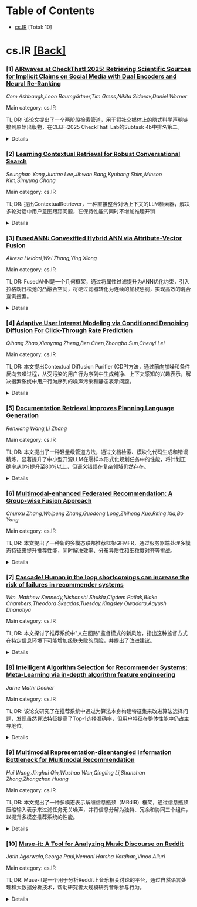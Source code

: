 <div id=toc></div>

# Table of Contents

- [cs.IR](#cs.IR) [Total: 10]


<div id='cs.IR'></div>

# cs.IR [[Back]](#toc)

### [1] [AIRwaves at CheckThat! 2025: Retrieving Scientific Sources for Implicit Claims on Social Media with Dual Encoders and Neural Re-Ranking](https://arxiv.org/abs/2509.19509)
*Cem Ashbaugh,Leon Baumgärtner,Tim Gress,Nikita Sidorov,Daniel Werner*

Main category: cs.IR

TL;DR: 该论文提出了一个两阶段检索管道，用于将社交媒体上的隐式科学声明链接到原始出版物，在CLEF-2025 CheckThat! Lab的Subtask 4b中排名第二。


<details>
  <summary>Details</summary>
Motivation: 社交媒体上的科学声明与原始出版物链接对于基于证据的事实核查和学术讨论至关重要，但受到词汇稀疏性、极短查询和领域特定语言的阻碍。

Method: 采用两阶段检索管道：第一阶段使用基于E5-large的双编码器，通过批内和挖掘的困难负样本进行微调，并增强分块标记化和丰富文档元数据；第二阶段使用SciBERT交叉编码器进行神经重排序。

Result: 优化后的稀疏检索基线(BM25)在黄金标签盲测集上达到MRR@5 = 0.5025。神经表示将性能提升至MRR@5 = 0.6174，完整管道进一步改进至MRR@5 = 0.6828，显著优于竞争基线。

Conclusion: 将密集检索与神经重排序器结合为推文到研究匹配提供了强大高效的解决方案，并为未来证据检索管道提供了实用蓝图。

Abstract: Linking implicit scientific claims made on social media to their original
publications is crucial for evidence-based fact-checking and scholarly
discourse, yet it is hindered by lexical sparsity, very short queries, and
domain-specific language. Team AIRwaves ranked second in Subtask 4b of the
CLEF-2025 CheckThat! Lab with an evidence-retrieval approach that markedly
outperforms the competition baseline. The optimized sparse-retrieval
baseline(BM25) achieves MRR@5 = 0.5025 on the gold label blind test set. To
surpass this baseline, a two-stage retrieval pipeline is introduced: (i) a
first stage that uses a dual encoder based on E5-large, fine-tuned using
in-batch and mined hard negatives and enhanced through chunked tokenization and
rich document metadata; and (ii) a neural re-ranking stage using a SciBERT
cross-encoder. Replacing purely lexical matching with neural representations
lifts performance to MRR@5 = 0.6174, and the complete pipeline further improves
to MRR@5 = 0.6828. The findings demonstrate that coupling dense retrieval with
neural re-rankers delivers a powerful and efficient solution for tweet-to-study
matching and provides a practical blueprint for future evidence-retrieval
pipelines.

</details>


### [2] [Learning Contextual Retrieval for Robust Conversational Search](https://arxiv.org/abs/2509.19700)
*Seunghan Yang,Juntae Lee,Jihwan Bang,Kyuhong Shim,Minsoo Kim,Simyung Chang*

Main category: cs.IR

TL;DR: 提出ContextualRetriever，一种直接整合对话上下文的LLM检索器，解决多轮对话中用户意图跟踪问题，在保持性能的同时不增加推理开销


<details>
  <summary>Details</summary>
Motivation: 传统检索器难以处理多轮对话中的缩写和话题转换，查询重写技术计算成本高，现有LLM检索器未针对多轮意图跟踪优化，容易在话题漂移或上下文模糊时失败

Method: 引入上下文感知嵌入机制突出当前查询，基于高质量重写查询的意图引导监督，以及保持基础LLM生成能力的训练策略

Result: 在多个对话搜索基准测试中，ContextualRetriever显著优于现有方法，且不产生额外推理开销

Conclusion: ContextualRetriever有效解决了多轮对话检索中的意图跟踪问题，在性能和效率方面都表现出色

Abstract: Effective conversational search demands a deep understanding of user intent
across multiple dialogue turns. Users frequently use abbreviations and shift
topics in the middle of conversations, posing challenges for conventional
retrievers. While query rewriting techniques improve clarity, they often incur
significant computational cost due to additional autoregressive steps.
Moreover, although LLM-based retrievers demonstrate strong performance, they
are not explicitly optimized to track user intent in multi-turn settings, often
failing under topic drift or contextual ambiguity. To address these
limitations, we propose ContextualRetriever, a novel LLM-based retriever that
directly incorporates conversational context into the retrieval process. Our
approach introduces: (1) a context-aware embedding mechanism that highlights
the current query within the dialogue history; (2) intent-guided supervision
based on high-quality rewritten queries; and (3) a training strategy that
preserves the generative capabilities of the base LLM. Extensive evaluations
across multiple conversational search benchmarks demonstrate that
ContextualRetriever significantly outperforms existing methods while incurring
no additional inference overhead.

</details>


### [3] [FusedANN: Convexified Hybrid ANN via Attribute-Vector Fusion](https://arxiv.org/abs/2509.19767)
*Alireza Heidari,Wei Zhang,Ying Xiong*

Main category: cs.IR

TL;DR: FusedANN是一个几何框架，通过将属性过滤提升为ANN优化约束，引入拉格朗日松弛的凸融合空间，将硬过滤器转化为连续的加权惩罚，实现高效的混合查询搜索。


<details>
  <summary>Details</summary>
Motivation: 现实世界中的向量搜索需要结合向量相似性和属性过滤的混合查询，但现有解决方案在召回率、速度和灵活性之间存在权衡，依赖脆弱的索引技巧且无法扩展。

Method: 通过基于变换器的凸化方法联合嵌入属性和向量，将硬过滤器转化为连续加权惩罚，保留top-k语义的同时实现高效近似搜索。

Result: FusedANN在标准混合基准测试中消除了脆弱的过滤阶段，实现了优越的召回率-延迟权衡，比最先进的混合和图基系统吞吐量提高3倍且召回率更好。

Conclusion: FusedANN在符号约束和向量相似性之间建立了原则性、可扩展且可验证的桥梁，为大规模、混合和动态的NLP/ML工作负载解锁了新一代过滤检索系统。

Abstract: Vector search powers transformers technology, but real-world use demands
hybrid queries that combine vector similarity with attribute filters (e.g.,
"top document in category X, from 2023"). Current solutions trade off recall,
speed, and flexibility, relying on fragile index hacks that don't scale. We
introduce FusedANN (Fused Attribute-Vector Nearest Neighbor), a geometric
framework that elevates filtering to ANN optimization constraints and
introduces a convex fused space via a Lagrangian-like relaxation. Our method
jointly embeds attributes and vectors through transformer-based
convexification, turning hard filters into continuous, weighted penalties that
preserve top-k semantics while enabling efficient approximate search. We prove
that FusedANN reduces to exact filtering under high selectivity, gracefully
relaxes to semantically nearest attributes when exact matches are insufficient,
and preserves downstream ANN alpha-approximation guarantees. Empirically,
FusedANN improves query throughput by eliminating brittle filtering stages,
achieving superior recall-latency tradeoffs on standard hybrid benchmarks
without specialized index hacks, delivering up to 3 times higher throughput and
better recall than state-of-the-art hybrid and graph-based systems.
Theoretically, we provide explicit error bounds and parameter selection rules
that make FusedANN practical for production. This establishes a principled,
scalable, and verifiable bridge between symbolic constraints and vector
similarity, unlocking a new generation of filtered retrieval systems for large,
hybrid, and dynamic NLP/ML workloads.

</details>


### [4] [Adaptive User Interest Modeling via Conditioned Denoising Diffusion For Click-Through Rate Prediction](https://arxiv.org/abs/2509.19876)
*Qihang Zhao,Xiaoyang Zheng,Ben Chen,Zhongbo Sun,Chenyi Lei*

Main category: cs.IR

TL;DR: 本文提出Contextual Diffusion Purifier (CDP)方法，通过前向加噪和条件反向去噪过程，从受污染的用户行为序列中生成纯净、上下文感知的兴趣表示，解决搜索系统中用户行为序列的噪声污染和静态表示问题。


<details>
  <summary>Details</summary>
Motivation: 搜索系统中的用户行为序列存在曝光偏差、类别漂移和上下文噪声等问题，现有方法假设序列不变地反映用户偏好，忽略了噪声与真实兴趣的有机纠缠，且输出静态、上下文无关的表示，无法适应动态意图变化。

Method: CDP将类别过滤后的行为视为受污染观测，采用前向加噪和条件反向去噪过程，通过跨交互特征（查询×用户×物品×上下文）引导，可控地生成纯净、上下文感知的兴趣表示。

Result: 离线和在线实验表明，CDP在性能上优于现有最先进方法。

Conclusion: CDP有效解决了用户行为序列中的噪声污染问题，能够生成动态适应不同场景的上下文感知兴趣表示，在搜索系统中具有显著优势。

Abstract: User behavior sequences in search systems resemble "interest fossils",
capturing genuine intent yet eroded by exposure bias, category drift, and
contextual noise. Current methods predominantly follow an "identify-aggregate"
paradigm, assuming sequences immutably reflect user preferences while
overlooking the organic entanglement of noise and genuine interest. Moreover,
they output static, context-agnostic representations, failing to adapt to
dynamic intent shifts under varying Query-User-Item-Context conditions.
  To resolve this dual challenge, we propose the Contextual Diffusion Purifier
(CDP). By treating category-filtered behaviors as "contaminated observations",
CDP employs a forward noising and conditional reverse denoising process guided
by cross-interaction features (Query x User x Item x Context), controllably
generating pure, context-aware interest representations that dynamically evolve
with scenarios. Extensive offline/online experiments demonstrate the
superiority of CDP over state-of-the-art methods.

</details>


### [5] [Documentation Retrieval Improves Planning Language Generation](https://arxiv.org/abs/2509.19931)
*Renxiang Wang,Li Zhang*

Main category: cs.IR

TL;DR: 本文提出了一种轻量级管道方法，通过文档检索、模块化代码生成和错误精炼，显著提升了中小型开源LLM在零样本形式化规划任务中的性能，将计划正确率从0%提升至80%以上，但语义错误在复杂领域仍然存在。


<details>
  <summary>Details</summary>
Motivation: 当前大多数参数小于50B的开源LLM在零样本形式化规划任务中表现接近零，主要原因是PDDL等规划语言的资源稀缺性。

Method: 采用轻量级管道方法，整合文档检索、模块化代码生成和错误精炼三个模块来提升模型性能。

Result: 在BlocksWorld领域，最佳管道将计划正确率从0%提升至超过80%，但语法错误大幅减少的同时，语义错误在更具挑战性的领域仍然存在。

Conclusion: 虽然提出的方法显著提升了性能，但当前模型在复杂领域的推理能力仍存在根本性限制，语义错误问题尚未完全解决。

Abstract: Certain strong LLMs have shown promise for zero-shot formal planning by
generating planning languages like PDDL. Yet, performance of most open-source
models under 50B parameters has been reported to be close to zero due to the
low-resource nature of these languages. We significantly improve their
performance via a series of lightweight pipelines that integrates documentation
retrieval with modular code generation and error refinement. With models like
Llama-4-Maverick, our best pipeline improves plan correctness from 0\% to over
80\% on the common BlocksWorld domain. However, while syntactic errors are
substantially reduced, semantic errors persist in more challenging domains,
revealing fundamental limitations in current models' reasoning
capabilities.\footnote{Our code and data can be found at
https://github.com/Nangxxxxx/PDDL-RAG

</details>


### [6] [Multimodal-enhanced Federated Recommendation: A Group-wise Fusion Approach](https://arxiv.org/abs/2509.19955)
*Chunxu Zhang,Weipeng Zhang,Guodong Long,Zhiheng Xue,Riting Xia,Bo Yang*

Main category: cs.IR

TL;DR: 本文提出了一种新的多模态联邦推荐框架GFMFR，通过服务器端处理多模态特征来提升推荐性能，同时解决效率、分布异质性和细粒度对齐等挑战。


<details>
  <summary>Details</summary>
Motivation: 联邦推荐在保护隐私的同时面临多模态特征整合的挑战，包括效率问题、分布异质性和细粒度对齐困难。

Method: GFMFR将多模态表示学习卸载到服务器端，采用分组感知的物品表示融合方法，并设计了可插拔的融合损失函数。

Result: 在五个公共基准数据集上的实验表明，GFMFR持续优于现有的多模态联邦推荐基线方法。

Conclusion: GFMFR为联邦推荐系统提供了一种有效整合多模态特征的方法，在保持隐私保护的同时显著提升了推荐性能。

Abstract: Federated Recommendation (FR) is a new learning paradigm to tackle the
learn-to-rank problem in a privacy-preservation manner. How to integrate
multi-modality features into federated recommendation is still an open
challenge in terms of efficiency, distribution heterogeneity, and fine-grained
alignment. To address these challenges, we propose a novel multimodal fusion
mechanism in federated recommendation settings (GFMFR). Specifically, it
offloads multimodal representation learning to the server, which stores item
content and employs a high-capacity encoder to generate expressive
representations, alleviating client-side overhead. Moreover, a group-aware item
representation fusion approach enables fine-grained knowledge sharing among
similar users while retaining individual preferences. The proposed fusion loss
could be simply plugged into any existing federated recommender systems
empowering their capability by adding multi-modality features. Extensive
experiments on five public benchmark datasets demonstrate that GFMFR
consistently outperforms state-of-the-art multimodal FR baselines.

</details>


### [7] [Cascade! Human in the loop shortcomings can increase the risk of failures in recommender systems](https://arxiv.org/abs/2509.20099)
*Wm. Matthew Kennedy,Nishanshi Shukla,Cigdem Patlak,Blake Chambers,Theodora Skeadas,Tuesday,Kingsley Owadara,Aayush Dhanotiya*

Main category: cs.IR

TL;DR: 本文探讨了推荐系统中"人在回路"监督模式的新风险，指出这种监督方式在特定信息环境下可能增加级联失败的风险，并提出了改进建议。


<details>
  <summary>Details</summary>
Motivation: 当前推荐系统广泛采用"人在回路"模式来确保问责制，但作者认为这种人类监督方式存在尚未充分描述的新风险，特别是在不同的部署环境下可能无法实现社会责任的推荐。

Method: 通过分析人类监督的局限性如何增加特定类型的失败（级联或复合失败）的可能性，并探讨三种常见部署环境下人类监督失效的独特动态机制。

Result: 研究发现"人在回路"实践在提供有意义的AI系统监督方面存在不足，特别是在推荐系统领域可能无法实现社会责任目标。

Conclusion: 作者提出了两个建议来改进推荐系统中的人类监督机制，以降低级联失败的风险并提高系统的社会责任性。

Abstract: Recommender systems are among the most commonly deployed systems today.
Systems design approaches to AI-powered recommender systems have done well to
urge recommender system developers to follow more intentional data collection,
curation, and management procedures. So too has the "human-in-the-loop"
paradigm been widely adopted, primarily to address the issue of accountability.
However, in this paper, we take the position that human oversight in
recommender system design also entails novel risks that have yet to be fully
described. These risks are "codetermined" by the information context in which
such systems are often deployed. Furthermore, new knowledge of the shortcomings
of "human-in-the-loop" practices to deliver meaningful oversight of other AI
systems suggest that they may also be inadequate for achieving socially
responsible recommendations. We review how the limitations of human oversight
may increase the chances of a specific kind of failure: a "cascade" or
"compound" failure. We then briefly explore how the unique dynamics of three
common deployment contexts can make humans in the loop more likely to fail in
their oversight duties. We then conclude with two recommendations.

</details>


### [8] [Intelligent Algorithm Selection for Recommender Systems: Meta-Learning via in-depth algorithm feature engineering](https://arxiv.org/abs/2509.20134)
*Jarne Mathi Decker*

Main category: cs.IR

TL;DR: 该论文研究了在推荐系统中通过为算法本身构建特征集来改进算法选择问题，发现虽然算法特征提高了Top-1选择准确率，但用户特征在整体性能中仍占主导地位。


<details>
  <summary>Details</summary>
Motivation: 解决推荐系统中的算法选择问题，传统元学习方法将算法视为黑盒选择，本研究旨在通过为算法本身构建特征来克服这一局限。

Method: 构建了包含静态代码指标、抽象语法树属性、行为性能基准和高层概念特征的算法特征集，在五个数据集上评估了仅使用用户特征的基线模型和同时使用用户与算法特征的模型。

Result: 使用算法特征的元学习器平均NDCG@10为0.143，比单一最佳算法基线提高11.7%，但与仅使用用户特征的元学习器(0.144)相比没有改善。算法特征提高了Top-1选择准确率16.1%，但降低了Top-3准确率10.7%。

Conclusion: 在推荐系统的个性化算法选择任务中，用户特征的预测能力占主导地位。虽然算法特征能提高选择精度，但要利用其潜力提升整体性能仍是一个挑战。

Abstract: The "No Free Lunch" theorem dictates that no single recommender algorithm is
optimal for all users, creating a significant Algorithm Selection Problem.
Standard meta-learning approaches aim to solve this by selecting an algorithm
based on user features, but treat the fundamentally diverse algorithms
themselves as equivalent, "black-box" choices. This thesis investigates the
impact of overcoming this limitation by engineering a comprehensive feature set
to explicitly characterize the algorithms themselves. We combine static code
metrics, Abstract Syntax Tree properties, behavioral performance landmarks, and
high-level conceptual features. We evaluate two meta-learners across five
datasets: a baseline using only user features and our proposed model using both
user and algorithm features. Our results show that the meta-learner augmented
with algorithm features achieves an average NDCG@10 of 0.143, a statistically
significant improvement of 11.7% over the Single Best Algorithm baseline
(0.128). However, we found that the inclusion of algorithm features did not
lead to an improvement in overall NDCG@10 over the meta learner using only user
features (0.144). While adding algorithm features to the meta-learner did
improve its Top-1 selection accuracy (+16.1%), this was counterbalanced by
leading to a lower Top-3 accuracy (-10.7%). We conclude that for the per-user
algorithm selection task in recommender systems, the predictive power of user
features is overwhelmingly dominant. While algorithm features improve selection
precision, unlocking their potential to boost overall performance remains a
non-trivial challenge.

</details>


### [9] [Multimodal Representation-disentangled Information Bottleneck for Multimodal Recommendation](https://arxiv.org/abs/2509.20225)
*Hui Wang,Jinghui Qin,Wushao Wen,Qingling Li,Shanshan Zhong,Zhongzhan Huang*

Main category: cs.IR

TL;DR: 本文提出了一种多模态表示解缠信息瓶颈（MRdIB）框架，通过信息瓶颈压缩输入表示来过滤任务无关噪声，并将信息分解为独特、冗余和协同三个组件，以提升多模态推荐系统的性能。


<details>
  <summary>Details</summary>
Motivation: 现有的多模态推荐系统在处理冗余和无关信息方面存在不足，直接融合多模态信息或使用刚性架构分离的方法无法有效过滤噪声和建模模态间复杂交互。

Method: 首先使用多模态信息瓶颈压缩输入表示以过滤噪声，然后将信息基于与推荐目标的关系分解为独特、冗余和协同三个组件，并通过三个学习目标（独特信息学习、冗余信息最小化和协同信息捕获）来实现解缠表示学习。

Result: 在多个竞争性模型和三个基准数据集上的广泛实验证明了MRdIB在增强多模态推荐方面的有效性和通用性。

Conclusion: MRdIB框架能够指导模型学习更强大和解缠的表示，有效解决了多模态推荐系统中的信息冗余和噪声问题。

Abstract: Multimodal data has significantly advanced recommendation systems by
integrating diverse information sources to model user preferences and item
characteristics. However, these systems often struggle with redundant and
irrelevant information, which can degrade performance. Most existing methods
either fuse multimodal information directly or use rigid architectural
separation for disentanglement, failing to adequately filter noise and model
the complex interplay between modalities. To address these challenges, we
propose a novel framework, the Multimodal Representation-disentangled
Information Bottleneck (MRdIB). Concretely, we first employ a Multimodal
Information Bottleneck to compress the input representations, effectively
filtering out task-irrelevant noise while preserving rich semantic information.
Then, we decompose the information based on its relationship with the
recommendation target into unique, redundant, and synergistic components. We
achieve this decomposition with a series of constraints: a unique information
learning objective to preserve modality-unique signals, a redundant information
learning objective to minimize overlap, and a synergistic information learning
objective to capture emergent information. By optimizing these objectives,
MRdIB guides a model to learn more powerful and disentangled representations.
Extensive experiments on several competitive models and three benchmark
datasets demonstrate the effectiveness and versatility of our MRdIB in
enhancing multimodal recommendation.

</details>


### [10] [Muse-it: A Tool for Analyzing Music Discourse on Reddit](https://arxiv.org/abs/2509.20228)
*Jatin Agarwala,George Paul,Nemani Harsha Vardhan,Vinoo Alluri*

Main category: cs.IR

TL;DR: Muse-it是一个用于分析Reddit上音乐相关讨论的平台，通过自然语言处理和大数据分析技术，帮助研究者大规模研究音乐参与行为。


<details>
  <summary>Details</summary>
Motivation: 社交媒体平台提供了观察自然音乐参与行为的空间，但大规模数据的提取和分析需要专门工具。Reddit的匿名性鼓励多样化参与，产生了丰富的音乐讨论数据。

Method: 开发Muse-it平台，从Reddit检索用户定义查询的全面数据，支持主题建模、时间趋势分析和聚类，识别音乐相关超链接并获取曲目级元数据。

Result: 平台能够聚合跨子版块的帖子，提供动态可视化界面，有效支持大规模音乐讨论研究。

Conclusion: Muse-it为音乐研究者提供了收集和分析大数据的便捷途径，为理解在线自然发生的音乐参与行为开辟了新途径。

Abstract: Music engagement spans diverse interactions with music, from selection and
emotional response to its impact on behavior, identity, and social connections.
Social media platforms provide spaces where such engagement can be observed in
natural, unprompted conversations. Advances in natural language processing
(NLP) and big data analytics make it possible to analyze these discussions at
scale, extending music research to broader contexts. Reddit, in particular,
offers anonymity that encourages diverse participation and yields rich
discourse on music in ecological settings. Yet the scale of this data requires
tools to extract, process, and analyze it effectively. We present Muse-it, a
platform that retrieves comprehensive Reddit data centered on user-defined
queries. It aggregates posts from across subreddits, supports topic modeling,
temporal trend analysis, and clustering, and enables efficient study of
large-scale discourse. Muse-it also identifies music-related hyperlinks (e.g.,
Spotify), retrieves track-level metadata such as artist, album, release date,
genre, popularity, and lyrics, and links these to the discussions. An
interactive interface provides dynamic visualizations of the collected data.
Muse-it thus offers an accessible way for music researchers to gather and
analyze big data, opening new avenues for understanding music engagement as it
naturally unfolds online.

</details>
